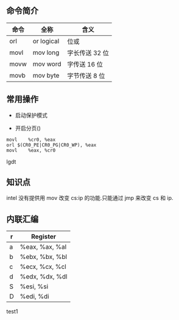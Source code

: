 ## 命令简介

命令 | 全称 | 含义
---|----|---
orl | or logical | 位或
movl | mov long | 字长传送 32 位
movw | mov word | 字传送 16 位
movb | mov byte | 字节传送 8 位

## 常用操作

- 启动保护模式

- 开启分页()

```x86asm
movl	%cr0, %eax
orl	$(CR0_PE|CR0_PG|CR0_WP), %eax
movl	%eax, %cr0
```

lgdt

## 知识点

intel 没有提供用 mov 改变 cs:ip 的功能.只能通过 jmp 来改变 cs 和 ip.

## 内联汇编

r | Register
--|---------
a | %eax, %ax, %al
b | %ebx, %bx, %bl
c | %ecx, %cx, %cl
d | %edx, %dx, %dl
S | %esi, %si
D | %edi, %di

test1